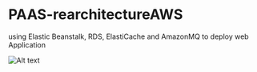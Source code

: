 # PAAS-rearchitectureAWS
using Elastic Beanstalk, RDS, ElastiCache and AmazonMQ to deploy web Application

![Alt text](abdelrhmanaf/PAAS-rearchitectureAWS/projectchart.png "Project Chart")
